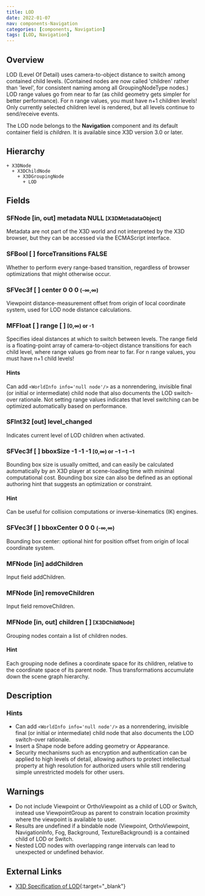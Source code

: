 ```yaml
---
title: LOD
date: 2022-01-07
nav: components-Navigation
categories: [components, Navigation]
tags: [LOD, Navigation]
---
```

<style>
.post h3 {
  word-spacing: 0.2em;
}
</style>

## Overview

LOD (Level Of Detail) uses camera-to-object distance to switch among contained child levels. (Contained nodes are now called 'children' rather than 'level', for consistent naming among all GroupingNodeType nodes.) LOD range values go from near to far (as child geometry gets simpler for better performance). For n range values, you must have n+1 children levels! Only currently selected children level is rendered, but all levels continue to send/receive events.

The LOD node belongs to the **Navigation** component and its default container field is *children.* It is available since X3D version 3.0 or later.

## Hierarchy

```
+ X3DNode
  + X3DChildNode
    + X3DGroupingNode
      + LOD
```

## Fields

### SFNode [in, out] **metadata** NULL <small>[X3DMetadataObject]</small>

Metadata are not part of the X3D world and not interpreted by the X3D browser, but they can be accessed via the ECMAScript interface.

### SFBool [ ] **forceTransitions** FALSE

Whether to perform every range-based transition, regardless of browser optimizations that might otherwise occur.

### SFVec3f [ ] **center** 0 0 0 <small>(-∞,∞)</small>

Viewpoint distance-measurement offset from origin of local coordinate system, used for LOD node distance calculations.

### MFFloat [ ] **range** [ ] <small>[0,∞) or -1</small>

Specifies ideal distances at which to switch between levels. The range field is a floating-point array of camera-to-object distance transitions for each child level, where range values go from near to far. For n range values, you must have n+1 child levels!

#### Hints

Can add `<WorldInfo info='null node'/>` as a nonrendering, invisible final (or initial or intermediate) child node that also documents the LOD switch-over rationale. Not setting range values indicates that level switching can be optimized automatically based on performance.

### SFInt32 [out] **level_changed**

Indicates current level of LOD children when activated.

### SFVec3f [ ] **bboxSize** -1 -1 -1 <small>[0,∞) or −1 −1 −1</small>

Bounding box size is usually omitted, and can easily be calculated automatically by an X3D player at scene-loading time with minimal computational cost. Bounding box size can also be defined as an optional authoring hint that suggests an optimization or constraint.

#### Hint

Can be useful for collision computations or inverse-kinematics (IK) engines.

### SFVec3f [ ] **bboxCenter** 0 0 0 <small>(-∞,∞)</small>

Bounding box center: optional hint for position offset from origin of local coordinate system.

### MFNode [in] **addChildren**

Input field addChildren.

### MFNode [in] **removeChildren**

Input field removeChildren.

### MFNode [in, out] **children** [ ] <small>[X3DChildNode]</small>

Grouping nodes contain a list of children nodes.

#### Hint

Each grouping node defines a coordinate space for its children, relative to the coordinate space of its parent node. Thus transformations accumulate down the scene graph hierarchy.

## Description

### Hints

- Can add `<WorldInfo info='null node'/>` as a nonrendering, invisible final (or initial or intermediate) child node that also documents the LOD switch-over rationale.
- Insert a Shape node before adding geometry or Appearance.
- Security mechanisms such as encryption and authentication can be applied to high levels of detail, allowing authors to protect intellectual property at high resolution for authorized users while still rendering simple unrestricted models for other users.

Warnings
--------

- Do not include Viewpoint or OrthoViewpoint as a child of LOD or Switch, instead use ViewpointGroup as parent to constrain location proximity where the viewpoint is available to user.
- Results are undefined if a bindable node (Viewpoint, OrthoViewpoint, NavigationInfo, Fog, Background, TextureBackground) is a contained child of LOD or Switch.
- Nested LOD nodes with overlapping range intervals can lead to unexpected or undefined behavior.

## External Links

- [X3D Specification of LOD](https://www.web3d.org/documents/specifications/19775-1/V4.0/Part01/components/navigation.html#LOD){:target="_blank"}
